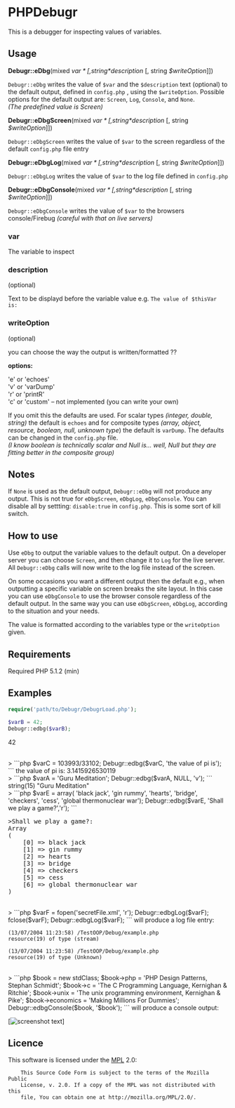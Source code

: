 PHPDebugr
=========



This is a debugger for inspecting values of variables.   

## Usage ##

**Debugr::eDbg**(mixed *$var* [, string *$description* [, string *$writeOption*]])

`Debugr::eDbg` writes the value of `$var` and the `$description` text (optional) to the default output, defined in `config.php` , using the `$writeOption`.
Possible options for the default output are:  `Screen`, `Log`, `Console`, and `None`.  
*(The predefined value is Screen)*


**Debugr::eDbgScreen**(mixed *$var* [, string *$description* [, string *$writeOption*]])

`Debugr::eDbgScreen`  writes the value of `$var` to the screen regardless of the default `config.php` file entry


**Debugr::eDbgLog**(mixed *$var* [, string *$description* [, string *$writeOption*]])

`Debugr::eDbgLog`  writes the value of `$var` to the log file defined in `config.php`


**Debugr::eDbgConsole**(mixed *$var* [, string *$description* [, string *$writeOption*]])

`Debugr::eDbgConsole` writes the value of `$var` to the browsers console/Firebug *(careful with that on live servers)*



### var ###

The variable to inspect


### description ###

(optional)

Text to be displayd before the variable value e.g.   `The value of $thisVar is:`

### writeOption ###
(optional)

you can choose the way the output is written/formatted ??

**options:**

>
'e' or 'echoes'  
'v' or 'varDump'  
'r' or 'printR'  
'c' or 'custom' – not implemented (you can write your own)  

If you omit this the defaults are used. For scalar types *(integer, double, string)* the default is `echoes` and for composite types *(array, object, resource, boolean, null, unknown type*) the default is `varDump`. The defaults can be changed in the `config.php` file.  
*(I know boolean is technically scalar and Null is… well, Null but they are fitting better in the composite group)*

## Notes ##
If `None` is used as the default output, `Debugr::eDbg` will not produce any output. This is not true for `eDbgScreen`, `eDbgLog`, `eDbgConsole`.
You can disable all by settting: `disable:true` in `config.php`.  This is some sort of kill switch.

## How to use ##

Use `eDbg` to output the variable values to the default output. On a developer server you can choose `Screen`, and then change it to `Log` for the live server. All `Debugr::eDbg` calls will now write to the log file instead of the screen.

On some occasions you want a different output then the default e.g., when outputting a specific variable on screen breaks the site layout. In this case you can use `eDbgConsole` to use the browser console regardless of the default output. In the same way you can use `eDbgScreen`, `eDbgLog`, according to the situation and your needs.

The value is formatted according to the variables type or the `writeOption` given.

## Requirements ##

Required PHP 5.1.2 (min)

## Examples ##


```php
require('path/to/Debugr/DebugrLoad.php');
```

>
```php
$varB = 42;
Debugr::edbg($varB);
```
42

<br />
> 
```php
$varC = 103993/33102;
Debugr::edbg($varC, 'the value of pi is');
```
the value of pi is: 3.1415926530119

<br />
> 
```php
$varA = 'Guru Meditation';
Debugr::edbg($varA, NULL, 'v');
```
string(15) "Guru Meditation"

<br /> 
> 
```php
$varE = array(
    'black jack',
    'gin rummy',
    'hearts',
    'bridge',
    'checkers',
    'cess',
    'global thermonuclear war');
Debugr::edbg($varE, 'Shall we play a game?','r');
```
<pre>
>Shall we play a game?:
Array
(
    [0] => black jack
    [1] => gin rummy
    [2] => hearts
    [3] => bridge
    [4] => checkers
    [5] => cess
    [6] => global thermonuclear war
)
</pre>

<br />
> 
```php
$varF = fopen('secretFile.xml', 'r');
Debugr::edbgLog($varF);
fclose($varF);
Debugr::edbgLog($varF);
```
will produce a log file entry:

```
(13/07/2004 11:23:58) /TestOOP/Debug/example.php
resource(19) of type (stream)

(13/07/2004 11:23:58) /TestOOP/Debug/example.php
resource(19) of type (Unknown)
```

<br /> 
> 
```php
$book = new stdClass;
$book->php = 'PHP Design Patterns, Stephan Schmidt';
$book->c = 'The C Programming Language, Kernighan & Ritchie';
$book->unix = 'The unix programming environment, Kernighan & Pike';
$book->economics = 'Making Millions For Dummies';
Debugr::edbgConsole($book, '$book');
```
will produce a console output:

[![screenshot text](https://github.com/nikoutel/PHPDebugr/raw/master/path/screenshot.png)]

## Licence ##
This software is licensed under the [MPL](LICENSE) 2.0:
```
    This Source Code Form is subject to the terms of the Mozilla Public
    License, v. 2.0. If a copy of the MPL was not distributed with this
    file, You can obtain one at http://mozilla.org/MPL/2.0/.
```


